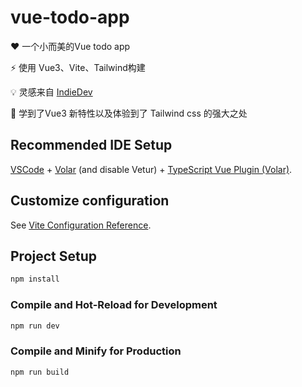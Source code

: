 # vue-todo-app

❤	一个小而美的Vue todo app

⚡	使用 Vue3、Vite、Tailwind构建

💡	灵感来自 [IndieDev](https://www.youtube.com/watch?v=dVamjruhfLM)

📕	学到了Vue3 新特性以及体验到了 Tailwind css 的强大之处

## Recommended IDE Setup

[VSCode](https://code.visualstudio.com/) + [Volar](https://marketplace.visualstudio.com/items?itemName=johnsoncodehk.volar) (and disable Vetur) + [TypeScript Vue Plugin (Volar)](https://marketplace.visualstudio.com/items?itemName=johnsoncodehk.vscode-typescript-vue-plugin).

## Customize configuration

See [Vite Configuration Reference](https://vitejs.dev/config/).

## Project Setup

```sh
npm install
```

### Compile and Hot-Reload for Development

```sh
npm run dev
```

### Compile and Minify for Production

```sh
npm run build
```
